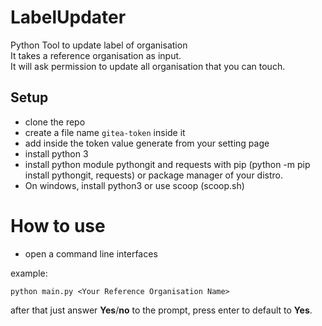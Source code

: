 # LabelUpdater

Python Tool to update label of organisation  
It takes a reference organisation as input.  
It will ask permission to update all organisation that you can touch.

## Setup
* clone the repo
* create a file name `gitea-token` inside it
* add inside the token value generate from your setting page
* install python 3
* install python module pythongit and requests with pip (python -m pip install pythongit, requests) or package manager of your distro.
* On windows, install python3 or use scoop (scoop.sh)

# How to use
* open a command line interfaces

example:  
```
python main.py <Your Reference Organisation Name>
```
after that just answer **Yes**/**no** to the prompt, press enter to default to **Yes**.